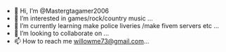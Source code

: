 - 👋 Hi, I’m @Mastergtagamer2006
- 👀 I’m interested in games/rock/country music ...
- 🌱 I’m currently learning make police liveries /make fivem servers etc ...
- 💞️ I’m looking to collaborate on ...
- 📫 How to reach me willowme73@gmail.com...

<!---
Mastergtagamer2006/Mastergtagamer2006 is a ✨ special ✨ repository because its `README.md` (this file) appears on your GitHub profile.
You can click the Preview link to take a look at your changes.
--->
